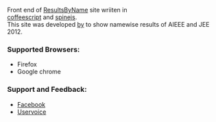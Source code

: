 <p>Front end of <a href="http://resultsbyname.in">ResultsByName</a> site wriiten in <br>
<a href="http://coffeescript.org/">coffeescript</a> and <a href="http://spinejs.com">spinejs</a>.<br>
This site was developed <a href="http://resultsbyname.in/team.html">by</a> to show namewise results of AIEEE and JEE 2012.<br></p>

<h3>Supported Browsers:</h3>
<ul>
<li>Firefox</li>
<li>Google chrome</li>
</ul>

<h3>Support and Feedback:</h3>
<ul>
<li><a href="http://facebook.com/resultsbyname">Facebook</a></li>
<li><a href="http://resultsbyname.uservoice.com">Uservoice</a></li>
</ul>


